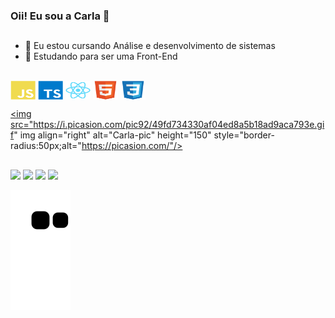 ### Oii! Eu sou a Carla 👋
##

- 🔭 Eu estou cursando Análise e desenvolvimento de sistemas
- 🌱 Estudando para ser uma Front-End




<div style="display: inline_block"><br>
  <img align="center" alt="Carla-Js" height="30" width="40" src="https://raw.githubusercontent.com/devicons/devicon/master/icons/javascript/javascript-plain.svg">
  <img align="center" alt="Carla-Ts" height="30" width="40" src="https://raw.githubusercontent.com/devicons/devicon/master/icons/typescript/typescript-plain.svg">
  <img align="center" alt="Carla-React" height="30" width="40" src="https://raw.githubusercontent.com/devicons/devicon/master/icons/react/react-original.svg">
  <img align="center" alt="Carla-HTML" height="30" width="40" src="https://raw.githubusercontent.com/devicons/devicon/master/icons/html5/html5-original.svg">
  <img align="center" alt="Carla-CSS" height="30" width="40" src="https://raw.githubusercontent.com/devicons/devicon/master/icons/css3/css3-original.svg">
  
   
  <a href="https://picasion.com/"><img src="https://i.picasion.com/pic92/49fd734330af04ed8a5b18ad9aca793e.gif" img align="right" alt="Carla-pic" height="150" style="border-radius:50px;alt="https://picasion.com/"/></a><br/><a href="https://picasion.com/"></a>
  </div>
   
  
  ##
  
  <div> 
  <a href="https://www.instagram.com/_carlinzz/" target="_blank"><img src="https://img.shields.io/badge/-Instagram-%23E4405F?style=for-the-badge&logo=instagram&logoColor=white" target="_blank"></a>
 	<a href="https://www.twitch.tv/carlinz1" target="_blank"><img src="https://img.shields.io/badge/Twitch-9146FF?style=for-the-badge&logo=twitch&logoColor=white" target="_blank"></a>
  <a href = "mailto:carlabraga799@gmail.com"><img src="https://img.shields.io/badge/-Gmail-%23333?style=for-the-badge&logo=gmail&logoColor=white" target="_blank"></a>
  <a href="https://www.linkedin.com/in/carla-braga-vargas" target="_blank"><img src="https://img.shields.io/badge/-LinkedIn-%230077B5?style=for-the-badge&logo=linkedin&logoColor=white" target="_blank"></a> 
 
</div>
     
  ![Snake animation](https://github.com/carlabraga1/carlabraga1/blob/output/github-contribution-grid-snake.svg)




